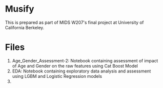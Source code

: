 # Musify
This is prepared as part of MIDS W207's final project at University of California Berkeley. 

# Files
1. Age_Gender_Assessment-2: Notebook containing assessment of impact of Age and Gender on the raw features using Cat Boost Model
2. EDA: Notebook containing exploratory data analysis and assessment using LGBM and Logistic Regression models
3. 
